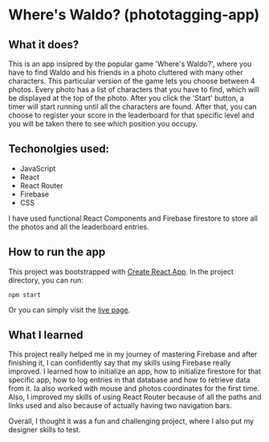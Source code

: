 # Where's Waldo? (phototagging-app)
## What it does?
This is an app insipred by the popular game 'Where's Waldo?', where you have to find Waldo and his friends in a photo cluttered with many other characters. This particular version of the game lets you choose between 4 photos. Every photo has a list of characters that you have to find, which will be displayed at the top of the photo. After you click the 'Start' button, a timer will start running until all the characters are found. After that, you can choose to register your score in the leaderboard for that specific level and you will be taken there to see which position you occupy.
## Techonolgies used:
* JavaScript
* React
* React Router
* Firebase
* CSS

I have used functional React Components and Firebase firestore to store all the photos and all the leaderboard entries.
## How to run the app
This project was bootstrapped with [Create React App](https://github.com/facebook/create-react-app). In the project directory, you can run:
```
npm start
```
Or you can simply visit the [live page](https://anabargau.github.io/phototagging-app/).
## What I learned
This project really helped me in my journey of mastering Firebase and after finishing it, I can confidently say that my skills using Firebase really improved. I learned how to initialize an app, how to initialize firestore for that specific app, how to log entries in that database and how to retrieve data from it. Ia also worked with mouse and photos coordinates for the first time.
Also, I improved my skills of using React Router because of all the paths and links used and also because of actually having two navigation bars. 

Overall, I thought it was a fun and challenging project, where I also put my designer skills to test.
